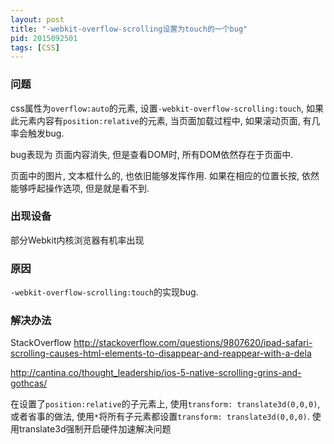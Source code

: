 ```yaml
---
layout: post
title: "-webkit-overflow-scrolling设置为touch的一个bug"
pid: 2015092501
tags: [CSS]
---
```


### 问题

css属性为`overflow:auto`的元素, 设置`-webkit-overflow-scrolling:touch`, 如果此元素内容有`position:relative`的元素,
当页面加载过程中, 如果滚动页面, 有几率会触发bug.

bug表现为 页面内容消失, 但是查看DOM时, 所有DOM依然存在于页面中.

页面中的图片, 文本框什么的, 也依旧能够发挥作用. 如果在相应的位置长按, 依然能够呼起操作选项, 但是就是看不到.

### 出现设备
部分Webkit内核浏览器有机率出现

### 原因
`-webkit-overflow-scrolling:touch`的实现bug.

### 解决办法

StackOverflow <http://stackoverflow.com/questions/9807620/ipad-safari-scrolling-causes-html-elements-to-disappear-and-reappear-with-a-dela>

<http://cantina.co/thought_leadership/ios-5-native-scrolling-grins-and-gothcas/>

在设置了`position:relative`的子元素上, 使用`transform: translate3d(0,0,0)`, 或者省事的做法, 使用`*`将所有子元素都设置`transform: translate3d(0,0,0)`. 使用translate3d强制开启硬件加速解决问题
